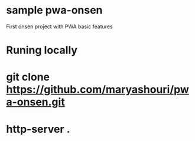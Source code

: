 # sample pwa-onsen
 First onsen project with PWA  basic features
# Runing locally
# git clone https://github.com/maryashouri/pwa-onsen.git
# http-server .

